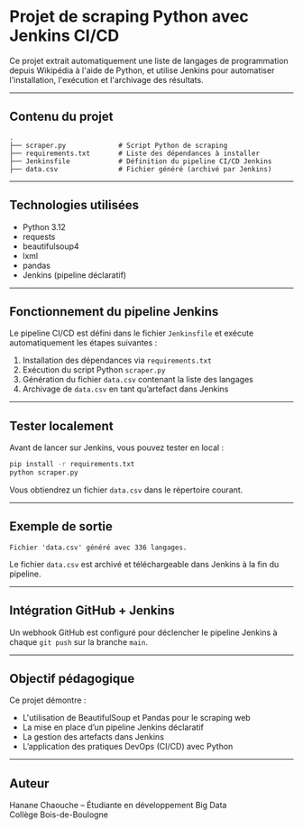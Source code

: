 # Projet de scraping Python avec Jenkins CI/CD

Ce projet extrait automatiquement une liste de langages de programmation depuis Wikipédia à l'aide de Python, et utilise Jenkins pour automatiser l'installation, l'exécution et l'archivage des résultats.

---

## Contenu du projet

```
.
├── scraper.py             # Script Python de scraping
├── requirements.txt       # Liste des dépendances à installer
├── Jenkinsfile            # Définition du pipeline CI/CD Jenkins
├── data.csv               # Fichier généré (archivé par Jenkins)
```

---

## Technologies utilisées

- Python 3.12
- requests
- beautifulsoup4
- lxml
- pandas
- Jenkins (pipeline déclaratif)

---

## Fonctionnement du pipeline Jenkins

Le pipeline CI/CD est défini dans le fichier `Jenkinsfile` et exécute automatiquement les étapes suivantes :

1. Installation des dépendances via `requirements.txt`
2. Exécution du script Python `scraper.py`
3. Génération du fichier `data.csv` contenant la liste des langages
4. Archivage de `data.csv` en tant qu’artefact dans Jenkins

---

## Tester localement

Avant de lancer sur Jenkins, vous pouvez tester en local :

```bash
pip install -r requirements.txt
python scraper.py
```

Vous obtiendrez un fichier `data.csv` dans le répertoire courant.

---

## Exemple de sortie

```
Fichier 'data.csv' généré avec 336 langages.
```

Le fichier `data.csv` est archivé et téléchargeable dans Jenkins à la fin du pipeline.

---

## Intégration GitHub + Jenkins

Un webhook GitHub est configuré pour déclencher le pipeline Jenkins à chaque `git push` sur la branche `main`.

---

## Objectif pédagogique

Ce projet démontre :
- L'utilisation de BeautifulSoup et Pandas pour le scraping web
- La mise en place d’un pipeline Jenkins déclaratif
- La gestion des artefacts dans Jenkins
- L’application des pratiques DevOps (CI/CD) avec Python

---

## Auteur

Hanane Chaouche – Étudiante en développement Big Data  
Collège Bois-de-Boulogne

